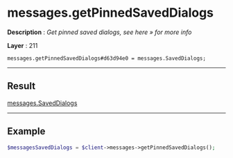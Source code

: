 # messages.getPinnedSavedDialogs

**Description** : *Get pinned saved dialogs, see here » for more info*

**Layer** : 211

```tl
messages.getPinnedSavedDialogs#d63d94e0 = messages.SavedDialogs;
```

---

## Result

[messages.SavedDialogs](type/messages.SavedDialogs)

---

## Example

```php
$messagesSavedDialogs = $client->messages->getPinnedSavedDialogs();
```